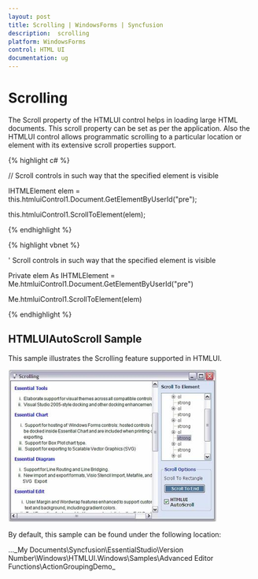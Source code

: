 ```yaml
---
layout: post
title: Scrolling | WindowsForms | Syncfusion
description:  scrolling
platform: WindowsForms
control: HTML UI
documentation: ug
---
```


#  Scrolling

The Scroll property of the HTMLUI control helps in loading large HTML documents. This scroll property can be set as per the application. Also the HTMLUI control allows programmatic scrolling to a particular location or element with its extensive scroll properties support.



{% highlight c# %}



// Scroll controls in such  way that the specified element is visible

IHTMLElement elem = this.htmluiControl1.Document.GetElementByUserId("pre");

this.htmluiControl1.ScrollToElement(elem);

{% endhighlight %}

{% highlight vbnet %}



' Scroll controls in such  way that the specified element is visible

Private elem As IHTMLElement = Me.htmluiControl1.Document.GetElementByUserId("pre")

Me.htmluiControl1.ScrollToElement(elem)

{% endhighlight %}

## HTMLUIAutoScroll Sample

This sample illustrates the Scrolling feature supported in HTMLUI.



![](Scrolling_images/Scrolling_img1.jpeg)





By default, this sample can be found under the following location:

...\_My Documents\Syncfusion\EssentialStudio\Version Number\Windows\HTMLUI.Windows\Samples\Advanced Editor Functions\ActionGroupingDemo_

